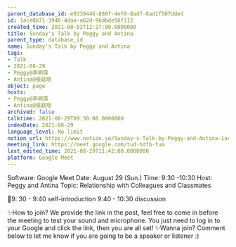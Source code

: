 ```yaml
---
parent_database_id: e9339446-880f-4ef0-8ad7-8ad1f507dded
id: 1ace8b71-3946-4daa-a62d-96dbde56f112
created_time: 2021-08-02T12:27:00.0000000
title: Sunday's Talk by Peggy and Antina
parent_type: database_id
name: Sunday's Talk by Peggy and Antina
tags:
- Talk
- 2021-08-29
- Peggy@李明霈
- Antina@張庭瑄
object: page
hosts:
- Peggy@李明霈
- Antina@張庭瑄
archived: false
talktime: 2021-08-29T09:30:00.0000000
indexDate: 2021-08-29
language_level: No limit
notion_url: https://www.notion.so/Sunday-s-Talk-by-Peggy-and-Antina-1ace8b7139464daaa62d96dbde56f112
meeting_link: https://meet.google.com/tud-hdfb-tua
last_edited_time: 2021-08-29T11:42:00.0000000
platform: Google Meet
---
```


Software: Google 
Meet Date: August 29 (Sun.) Time: 9:30 -10:30
Host: Peggy and Antina Topic: Relationship with Colleagues and Classmates

📅9: 30 - 9:40 self-introduction 9:40 - 10:30 discussion

✨How to join? We provide the link in the post, feel free to come in before the meeting to test your sound and microphone. You just need to log in to your Google and click the link, then you are all set!
✨Wanna join? Comment below to let me know if you are going to be a speaker or listener :)









